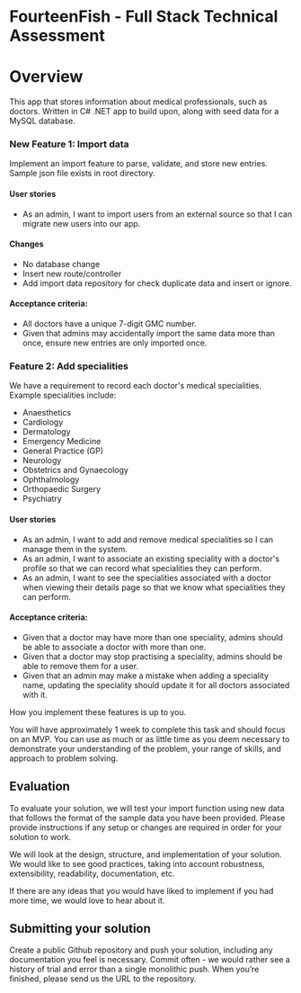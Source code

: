 # FourteenFish - Full Stack Technical Assessment

# Overview

This app that stores information about medical professionals, such as doctors. Written in C# .NET app to build upon, along with seed data for a MySQL database.

### New Feature 1: Import data

Implement an import feature to parse, validate, and store new entries. Sample json file exists in root directory.

#### User stories

- As an admin, I want to import users from an external source so that I can migrate new users into our app.

#### Changes

- No database change
- Insert new route/controller
- Add import data repository for check duplicate data and insert or ignore.


#### Acceptance criteria:

- All doctors have a unique 7-digit GMC number.
- Given that admins may accidentally import the same data more than once, ensure new entries are only imported once.

### Feature 2: Add specialities

We have a requirement to record each doctor's medical specialities. Example specialities include:

- Anaesthetics
- Cardiology
- Dermatology
- Emergency Medicine
- General Practice (GP)
- Neurology
- Obstetrics and Gynaecology
- Ophthalmology
- Orthopaedic Surgery
- Psychiatry

#### User stories

- As an admin, I want to add and remove medical specialities so I can manage them in the system.
- As an admin, I want to associate an existing speciality with a doctor's profile so that we can record what specialities they can perform.
- As an admin, I want to see the specialities associated with a doctor when viewing their details page so that we know what specialities they can perform.

#### Acceptance criteria:

- Given that a doctor may have more than one speciality, admins should be able to associate a doctor with more than one.
- Given that a doctor may stop practising a speciality, admins should be able to remove them for a user.
- Given that an admin may make a mistake when adding a speciality name, updating the speciality should update it for all doctors associated with it.

How you implement these features is up to you.

You will have approximately 1 week to complete this task and should focus on an MVP. You can use as much or as little time as you deem necessary to demonstrate your understanding of the problem, your range of skills, and approach to problem solving.

## Evaluation

To evaluate your solution, we will test your import function using new data that follows the format of the sample data you have been provided. Please provide instructions if any setup or changes are required in order for your solution to work.

We will look at the design, structure, and implementation of your solution. We would like to see good practices, taking into account robustness, extensibility, readability, documentation, etc.

If there are any ideas that you would have liked to implement if you had more time, we would love to hear about it.

## Submitting your solution

Create a public Github repository and push your solution, including any documentation you feel is necessary. Commit often - we would rather see a history of trial and error than a single monolithic push. When you’re finished, please send us the URL to the repository.
